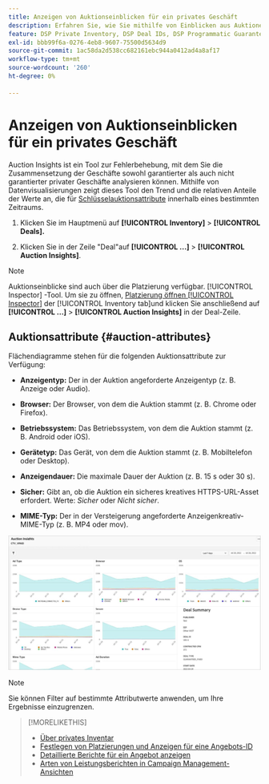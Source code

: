 ```yaml
---
title: Anzeigen von Auktionseinblicken für ein privates Geschäft
description: Erfahren Sie, wie Sie mithilfe von Einblicken aus Auktionen die Zusammensetzung des Deals des privaten Deals analysieren können.
feature: DSP Private Inventory, DSP Deal IDs, DSP Programmatic Guaranteed Deals
exl-id: bbb99f6a-0276-4eb8-9607-75500d5634d9
source-git-commit: 1ac58da2d538cc682161ebc944a0412ad4a8af17
workflow-type: tm+mt
source-wordcount: '260'
ht-degree: 0%

---
```


# Anzeigen von Auktionseinblicken für ein privates Geschäft

Auction Insights ist ein Tool zur Fehlerbehebung, mit dem Sie die Zusammensetzung der Geschäfte sowohl garantierter als auch nicht garantierter privater Geschäfte analysieren können. Mithilfe von Datenvisualisierungen zeigt dieses Tool den Trend und die relativen Anteile der Werte an, die für [Schlüsselauktionsattribute](#auction-attributes) innerhalb eines bestimmten Zeitraums.

1. Klicken Sie im Hauptmenü auf **[!UICONTROL Inventory]** > **[!UICONTROL Deals].**

1. Klicken Sie in der Zeile &quot;Deal&quot;auf  **[!UICONTROL ...]** > **[!UICONTROL Auction Insights]**.

>[!NOTE]
>
>Auktionseinblicke sind auch über die Platzierung verfügbar. [!UICONTROL Inspector] -Tool. Um sie zu öffnen, [Platzierung öffnen [!UICONTROL Inspector]](/help/dsp/campaign-management/reports/placement-details-view.md) der [!UICONTROL Inventory tab]und klicken Sie anschließend auf **[!UICONTROL ...]** > **[!UICONTROL Auction Insights]** in der Deal-Zeile.

## Auktionsattribute {#auction-attributes}

Flächendiagramme stehen für die folgenden Auktionsattribute zur Verfügung:

* **Anzeigentyp:** Der in der Auktion angeforderte Anzeigentyp (z. B. Anzeige oder Audio).

* **Browser:** Der Browser, von dem die Auktion stammt (z. B. Chrome oder Firefox).

* **Betriebssystem:** Das Betriebssystem, von dem die Auktion stammt (z. B. Android oder iOS).

* **Gerätetyp:** Das Gerät, von dem die Auktion stammt (z. B. Mobiltelefon oder Desktop).

* **Anzeigendauer:** Die maximale Dauer der Auktion (z. B. 15 s oder 30 s).

* **Sicher:** Gibt an, ob die Auktion ein sicheres kreatives HTTPS-URL-Asset erfordert. Werte: <i>Sicher</i> oder <i>Nicht sicher</i>.

* **MIME-Typ:** Der in der Versteigerung angeforderte Anzeigenkreativ-MIME-Typ (z. B. MP4 oder mov).

![Auktionseinblicke](/help/dsp/assets/auction-insights.png)

>[!NOTE]
>
>Sie können Filter auf bestimmte Attributwerte anwenden, um Ihre Ergebnisse einzugrenzen.

>[!MORELIKETHIS]
>
>* [Über privates Inventar](private-inventory-about.md)
>* [Festlegen von Platzierungen und Anzeigen für eine Angebots-ID](deal-id-attach-placements.md)
>* [Detaillierte Berichte für ein Angebot anzeigen](deal-view-report.md)
>* [Arten von Leistungsberichten in Campaign Management-Ansichten](/help/dsp/campaign-management/reports/campaign-reports-about.md)
